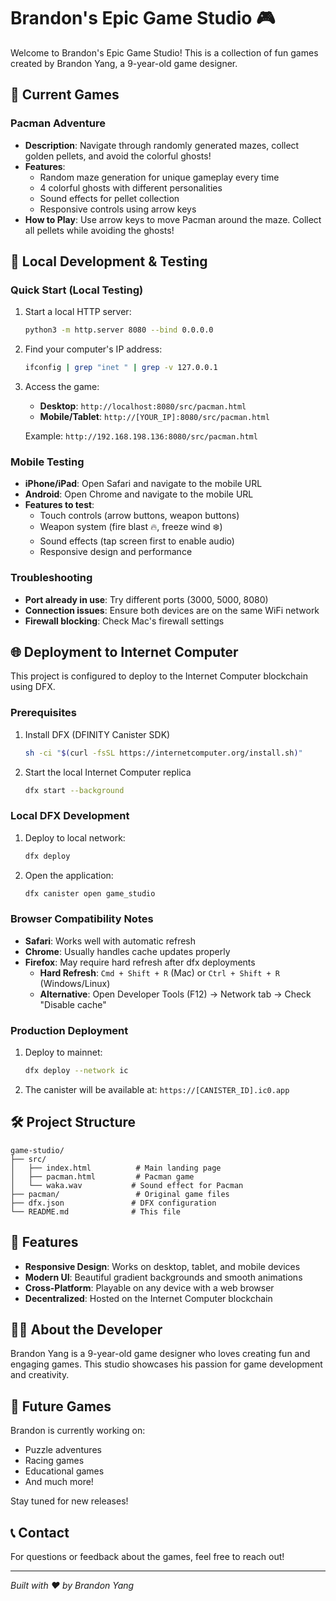 # Brandon's Epic Game Studio 🎮

Welcome to Brandon's Epic Game Studio! This is a collection of fun games created by Brandon Yang, a 9-year-old game designer.

## 🎯 Current Games

### Pacman Adventure
- **Description**: Navigate through randomly generated mazes, collect golden pellets, and avoid the colorful ghosts!
- **Features**: 
  - Random maze generation for unique gameplay every time
  - 4 colorful ghosts with different personalities
  - Sound effects for pellet collection
  - Responsive controls using arrow keys
- **How to Play**: Use arrow keys to move Pacman around the maze. Collect all pellets while avoiding the ghosts!

## 🚀 Local Development & Testing

### Quick Start (Local Testing)
1. Start a local HTTP server:
   ```bash
   python3 -m http.server 8080 --bind 0.0.0.0
   ```

2. Find your computer's IP address:
   ```bash
   ifconfig | grep "inet " | grep -v 127.0.0.1
   ```

3. Access the game:
   - **Desktop**: `http://localhost:8080/src/pacman.html`
   - **Mobile/Tablet**: `http://[YOUR_IP]:8080/src/pacman.html`
   
   Example: `http://192.168.198.136:8080/src/pacman.html`

### Mobile Testing
- **iPhone/iPad**: Open Safari and navigate to the mobile URL
- **Android**: Open Chrome and navigate to the mobile URL
- **Features to test**:
  - Touch controls (arrow buttons, weapon buttons)
  - Weapon system (fire blast 🔥, freeze wind ❄️)
  - Sound effects (tap screen first to enable audio)
  - Responsive design and performance

### Troubleshooting
- **Port already in use**: Try different ports (3000, 5000, 8080)
- **Connection issues**: Ensure both devices are on the same WiFi network
- **Firewall blocking**: Check Mac's firewall settings

## 🌐 Deployment to Internet Computer

This project is configured to deploy to the Internet Computer blockchain using DFX.

### Prerequisites
1. Install DFX (DFINITY Canister SDK)
   ```bash
   sh -ci "$(curl -fsSL https://internetcomputer.org/install.sh)"
   ```

2. Start the local Internet Computer replica
   ```bash
   dfx start --background
   ```

### Local DFX Development
1. Deploy to local network:
   ```bash
   dfx deploy
   ```

2. Open the application:
   ```bash
   dfx canister open game_studio
   ```

### Browser Compatibility Notes
- **Safari**: Works well with automatic refresh
- **Chrome**: Usually handles cache updates properly
- **Firefox**: May require hard refresh after dfx deployments
  - **Hard Refresh**: `Cmd + Shift + R` (Mac) or `Ctrl + Shift + R` (Windows/Linux)
  - **Alternative**: Open Developer Tools (F12) → Network tab → Check "Disable cache"

### Production Deployment
1. Deploy to mainnet:
   ```bash
   dfx deploy --network ic
   ```

2. The canister will be available at: `https://[CANISTER_ID].ic0.app`

## 🛠️ Project Structure

```
game-studio/
├── src/
│   ├── index.html          # Main landing page
│   ├── pacman.html         # Pacman game
│   └── waka.wav           # Sound effect for Pacman
├── pacman/                 # Original game files
├── dfx.json               # DFX configuration
└── README.md              # This file
```

## 🎨 Features

- **Responsive Design**: Works on desktop, tablet, and mobile devices
- **Modern UI**: Beautiful gradient backgrounds and smooth animations
- **Cross-Platform**: Playable on any device with a web browser
- **Decentralized**: Hosted on the Internet Computer blockchain

## 👨‍💻 About the Developer

Brandon Yang is a 9-year-old game designer who loves creating fun and engaging games. This studio showcases his passion for game development and creativity.

## 🔮 Future Games

Brandon is currently working on:
- Puzzle adventures
- Racing games
- Educational games
- And much more!

Stay tuned for new releases!

## 📞 Contact

For questions or feedback about the games, feel free to reach out!

---

*Built with ❤️ by Brandon Yang* 